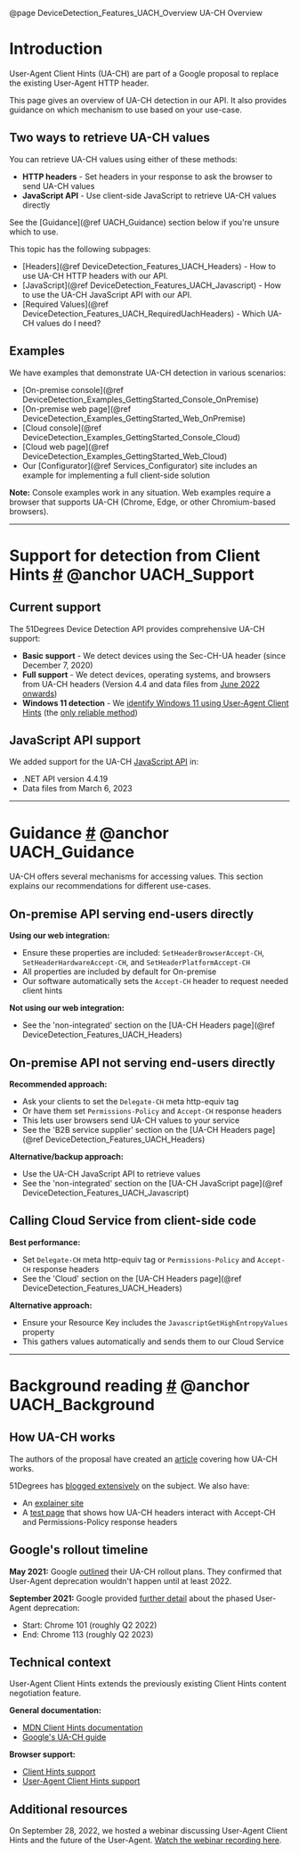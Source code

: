 @page DeviceDetection_Features_UACH_Overview UA-CH Overview

# Introduction

User-Agent Client Hints (UA-CH) are part of a Google proposal to replace the existing User-Agent HTTP header.

This page gives an overview of UA-CH detection in our API. It also provides guidance on which mechanism to use based on your use-case.

## Two ways to retrieve UA-CH values


You can retrieve UA-CH values using either of these methods:

- **HTTP headers** - Set headers in your response to ask the browser to send UA-CH values
- **JavaScript API** - Use client-side JavaScript to retrieve UA-CH values directly

See the [Guidance](@ref UACH_Guidance) section below if you're unsure which to use.

This topic has the following subpages:

- [Headers](@ref DeviceDetection_Features_UACH_Headers) - How to use UA-CH HTTP headers with our API.
- [JavaScript](@ref DeviceDetection_Features_UACH_Javascript) - How to use the UA-CH JavaScript API with our API.
- [Required Values](@ref DeviceDetection_Features_UACH_RequiredUachHeaders) - Which UA-CH values do I need?

## Examples


We have examples that demonstrate UA-CH detection in various scenarios:

- [On-premise console](@ref DeviceDetection_Examples_GettingStarted_Console_OnPremise) 
- [On-premise web page](@ref DeviceDetection_Examples_GettingStarted_Web_OnPremise) 
- [Cloud console](@ref DeviceDetection_Examples_GettingStarted_Console_Cloud) 
- [Cloud web page](@ref DeviceDetection_Examples_GettingStarted_Web_Cloud)
- Our [Configurator](@ref Services_Configurator) site includes an example for implementing a full client-side solution

**Note:** Console examples work in any situation. Web examples require a browser that supports UA-CH (Chrome, Edge, or other Chromium-based browsers).

---

# Support for detection from Client Hints <a href="#UACH_Support">#</a> @anchor UACH_Support

## Current support


The 51Degrees Device Detection API provides comprehensive UA-CH support:

- **Basic support** - We detect devices using the Sec-CH-UA header (since December 7, 2020)
- **Full support** - We detect devices, operating systems, and browsers from UA-CH headers (Version 4.4 and data files from [June 2022 onwards](https://51degrees.com/blog/updates-to-user-agent-client-hints-version-4-4))
- **Windows 11 detection** - We [identify Windows 11 using User-Agent Client Hints](https://51degrees.com/blog/windows-11-detectable-with-uach) (the [only reliable method](https://docs.microsoft.com/en-us/microsoft-edge/web-platform/how-to-detect-win11))

## JavaScript API support


We added support for the UA-CH [JavaScript API](https://developer.mozilla.org/en-US/docs/Web/API/User-Agent_Client_Hints_API) in:

- .NET API version 4.4.19 
- Data files from March 6, 2023

---

# Guidance <a href="#UACH_Guidance">#</a> @anchor UACH_Guidance

UA-CH offers several mechanisms for accessing values. This section explains our recommendations for different use-cases.

## On-premise API serving end-users directly


**Using our web integration:**
- Ensure these properties are included: `SetHeaderBrowserAccept-CH`, `SetHeaderHardwareAccept-CH`, and `SetHeaderPlatformAccept-CH`
- All properties are included by default for On-premise
- Our software automatically sets the `Accept-CH` header to request needed client hints

**Not using our web integration:**
- See the 'non-integrated' section on the [UA-CH Headers page](@ref DeviceDetection_Features_UACH_Headers)

## On-premise API not serving end-users directly


**Recommended approach:**
- Ask your clients to set the `Delegate-CH` meta http-equiv tag
- Or have them set `Permissions-Policy` and `Accept-CH` response headers
- This lets user browsers send UA-CH values to your service
- See the 'B2B service supplier' section on the [UA-CH Headers page](@ref DeviceDetection_Features_UACH_Headers)

**Alternative/backup approach:**
- Use the UA-CH JavaScript API to retrieve values
- See the 'non-integrated' section on the [UA-CH JavaScript page](@ref DeviceDetection_Features_UACH_Javascript)

## Calling Cloud Service from client-side code


**Best performance:**
- Set `Delegate-CH` meta http-equiv tag or `Permissions-Policy` and `Accept-CH` response headers
- See the 'Cloud' section on the [UA-CH Headers page](@ref DeviceDetection_Features_UACH_Headers)

**Alternative approach:**
- Ensure your Resource Key includes the `JavascriptGetHighEntropyValues` property
- This gathers values automatically and sends them to our Cloud Service

---

# Background reading <a href="#UACH_Background">#</a> @anchor UACH_Background 

## How UA-CH works


The authors of the proposal have created an [article](https://web.dev/user-agent-client-hints) covering how UA-CH works.

51Degrees has [blogged extensively](https://51degrees.com/resources/blogs/tag/Client%20Hints) on the subject. We also have:

- An [explainer site](https://learnclienthints.com/)
- A [test page](https://51degrees.com/client-hints) that shows how UA-CH headers interact with Accept-CH and Permissions-Policy response headers

## Google's rollout timeline


**May 2021:** Google [outlined](https://blog.chromium.org/2021/05/update-on-user-agent-string-reduction.html) their UA-CH rollout plans. They confirmed that User-Agent deprecation wouldn't happen until at least 2022.

**September 2021:** Google provided [further detail](https://blog.chromium.org/2021/09/user-agent-reduction-origin-trial-and-dates.html) about the phased User-Agent deprecation:
- Start: Chrome 101 (roughly Q2 2022)
- End: Chrome 113 (roughly Q2 2023)

## Technical context


User-Agent Client Hints extends the previously existing Client Hints content negotiation feature.

**General documentation:**
- [MDN Client Hints documentation](https://developer.mozilla.org/en-US/docs/Glossary/Client_hints)
- [Google's UA-CH guide](https://web.dev/user-agent-client-hints/)

**Browser support:**
- [Client Hints support](https://caniuse.com/client-hints-dpr-width-viewport)
- [User-Agent Client Hints support](https://caniuse.com/mdn-api_navigator_useragentdata)

## Additional resources


On September 28, 2022, we hosted a webinar discussing User-Agent Client Hints and the future of the User-Agent. [Watch the webinar recording here](https://vimeo.com/755026259).
